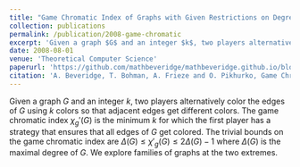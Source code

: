 ```yaml
---
title: "Game Chromatic Index of Graphs with Given Restrictions on Degrees"
collection: publications
permalink: /publication/2008-game-chromatic
excerpt: 'Given a graph $G$ and an integer $k$, two players alternatively color the edges of $G$ using $k$ colors so that adjacent edges get different colors. The game chromatic index $\chi_g^{\prime}(G)$ is the minimum $k$ for which the first player has a strategy that ensures that all edges of $G$ get colored. The trivial bounds on the game chromatic index are $\Delta(G) \leq \chi^{\prime}_g(G) \leq 2 \Delta(G) -1$ where $\Delta(G)$ is the maximal degree of $G$. We explore families of graphs at the two extremes.'
date: 2008-08-01
venue: 'Theoretical Computer Science'
paperurl: 'https://github.com/mathbeveridge/mathbeveridge.github.io/blob/master/files/GameChIndex.pdf'
citation: 'A. Beveridge, T. Bohman, A. Frieze and O. Pikhurko, Game Chromatic Index of Graphs with Given Restrictions on Degrees, Theoretical Computer Science, 407 (2008), 242–249.'
---
```



Given a graph $G$ and an integer $k$, two players alternatively color the edges of $G$ using $k$ colors so that adjacent edges get different colors. The game chromatic index $\chi_g'(G)$ is the minimum $k$ for which the first player has a strategy that ensures that all edges of $G$ get colored. The trivial bounds on the game chromatic index are $\Delta(G) \leq \chi'_g(G) \leq 2 \Delta(G) -1$ where $\Delta(G)$ is the maximal degree of $G$. We explore families of graphs at the two extremes.
